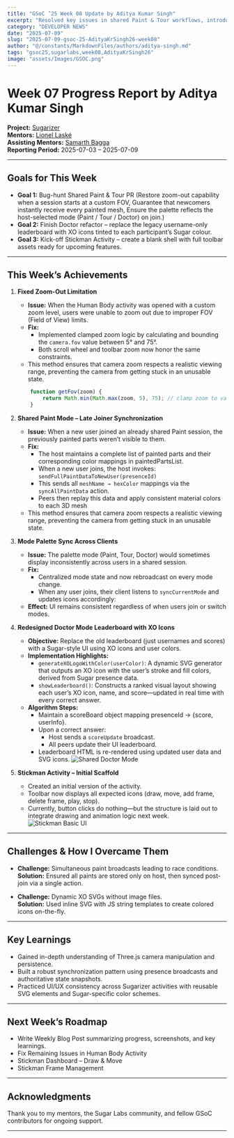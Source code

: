 ```yaml
---
title: "GSoC ’25 Week 08 Update by Aditya Kumar Singh"
excerpt: "Resolved key issues in shared Paint & Tour workflows, introduced a real-time XO-icon leaderboard in Doctor mode, and bootstrapped the Stickman activity scaffold."
category: "DEVELOPER NEWS"
date: "2025-07-09"
slug: "2025-07-09-gsoc-25-AdityaKrSingh26-week08"
author: "@/constants/MarkdownFiles/authors/aditya-singh.md"
tags: "gsoc25,sugarlabs,week08,AdityaKrSingh26"
image: "assets/Images/GSOC.png"
---
```


<!-- markdownlint-disable -->

# Week 07 Progress Report by Aditya Kumar Singh

**Project:** [Sugarizer](https://github.com/llaske/sugarizer)   
**Mentors:** [Lionel Laské](https://github.com/llaske)   
**Assisting Mentors:** [Samarth Bagga](https://github.com/SamarthBagga)   
**Reporting Period:** 2025-07-03 – 2025-07-09  

---

## Goals for This Week

- **Goal 1:** Bug-hunt Shared Paint & Tour PR  (Restore zoom-out capability when a session starts at a custom FOV, Guarantee that newcomers instantly receive every painted mesh, Ensure the palette reflects the host-selected mode (Paint / Tour / Doctor) on join.)
- **Goal 2:** Finish Doctor refactor – replace the legacy username-only leaderboard with XO icons tinted to each participant’s Sugar colour.    
- **Goal 3:** Kick-off Stickman Activity – create a blank shell with full toolbar assets ready for upcoming features.  


---

## This Week’s Achievements

1. **Fixed Zoom-Out Limitation**  
    - **Issue:** When the Human Body activity was opened with a custom zoom level, users were unable to zoom out due to improper FOV (Field of View) limits.  
    - **Fix:**  
        - Implemented clamped zoom logic by calculating and bounding the `camera.fov` value between 5° and 75°.  
        - Both scroll wheel and toolbar zoom now honor the same constraints.  
    - This method ensures that camera zoom respects a realistic viewing range, preventing the camera from getting stuck in an unusable state.
    ```javascript
        function getFov(zoom) {
            return Math.min(Math.max(zoom, 5), 75); // clamp zoom to valid FOV range
        }
2. **Shared Paint Mode – Late Joiner Synchronization**  
    - **Issue:** When a new user joined an already shared Paint session, the previously painted parts weren’t visible to them.  
    - **Fix:**  
        - The host maintains a complete list of painted parts and their corresponding color mappings in paintedPartsList.  
        - When a new user joins, the host invokes: `sendFullPaintDataToNewUser(presenceId)`   
        - This sends all `meshName → hexColor` mappings via the `syncAllPaintData` action.  
        - Peers then replay this data and apply consistent material colors to each 3D mesh
    - This method ensures that camera zoom respects a realistic viewing range, preventing the camera from getting stuck in an unusable state.


3. **Mode Palette Sync Across Clients**  
   - **Issue:** The palette mode (Paint, Tour, Doctor) would sometimes display inconsistently across users in a shared session.
    - **Fix:** 
        - Centralized mode state and now rebroadcast on every mode change.  
        - When any user joins, their client listens to `syncCurrentMode` and updates icons accordingly:   
    - **Effect:** UI remains consistent regardless of when users join or switch modes.


4. **Redesigned Doctor Mode Leaderboard with XO Icons**   
    - **Objective:** Replace the old leaderboard (just usernames and scores) with a Sugar-style UI using XO icons and user colors. 
    - **Implementation Highlights:**
        - `generateXOLogoWithColor(userColor)`: A dynamic SVG generator that outputs an XO icon with the user’s stroke and fill colors, derived from Sugar presence data.
        - `showLeaderboard()`: Constructs a ranked visual layout showing each user’s XO icon, name, and score—updated in real time with every correct answer.
    - **Algorithm Steps:**
        - Maintain a scoreBoard object mapping presenceId → {score, userInfo}.
        - Upon a correct answer:
            - Host sends a `scoreUpdate` broadcast.
            - All peers update their UI leaderboard.
        - Leaderboard HTML is re-rendered using updated user data and SVG icons.
        ![Shared Doctor Mode](https://i.ibb.co/jkLPqWDP/image.png)   


3. **Stickman Activity – Initial Scaffold**  
    - Created an initial version of the activity.
    - Toolbar now displays all expected icons (draw, move, add frame, delete frame, play, stop).
    - Currently, button clicks do nothing—but the structure is laid out to integrate drawing and animation logic next week.
    ![Stickman Basic UI](https://i.ibb.co/mCpmRp3J/image.png) 



---

## Challenges & How I Overcame Them

- **Challenge:** Simultaneous paint broadcasts leading to race conditions.  
  **Solution:** Ensured all paints are stored only on host, then synced post-join via a single action.

- **Challenge:** Dynamic XO SVGs without image files.  
  **Solution:** Used inline SVG with JS string templates to create colored icons on-the-fly.


---

## Key Learnings

- Gained in-depth understanding of Three.js camera manipulation and persistence.  
- Built a robust synchronization pattern using presence broadcasts and authoritative state snapshots.  
- Practiced UI/UX consistency across Sugarizer activities with reusable SVG elements and Sugar-specific color schemes.  

---

## Next Week’s Roadmap

- Write Weekly Blog Post summarizing progress, screenshots, and key learnings.   
- Fix Remaining Issues in Human Body Activity   
- Stickman Dashboard – Draw & Move   
- Stickman Frame Management   

---

## Acknowledgments

Thank you to my mentors, the Sugar Labs community, and fellow GSoC contributors for ongoing support.

---
